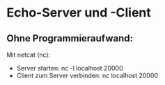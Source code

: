 # Echo-Server und -Client

## Ohne Programmieraufwand:

Mit netcat (nc):

* Server starten: nc -l localhost 20000
* Client zum Server verbinden: nc localhost 20000
